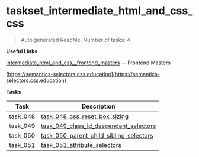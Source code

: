 # taskset_intermediate_html_and_css_css

> Auto generated ReadMe. Number of tasks: 4

**Useful Links**

[intermediate_html_and_css__frontend_masters](https://frontendmasters.com/courses/intermediate-html-css) -- Frontend Masters

[https://semantics-selectors.css.education](https://semantics-selectors.css.education)

**Tasks**

| Task     | Description                                                                                                              |
|----------|--------------------------------------------------------------------------------------------------------------------------|
| task_048 | [task_048_css_reset_box_sizing](taskset_intermediate_html_and_css_css/task_048_css_reset_box_sizing)                     |
| task_049 | [task_049_class_id_descendant_selectors](taskset_intermediate_html_and_css_css/task_049_class_id_descendant_selectors)   |
| task_050 | [task_050_parent_child_sibling_selectors](taskset_intermediate_html_and_css_css/task_050_parent_child_sibling_selectors) |
| task_051 | [task_051_attribute_selectors](taskset_intermediate_html_and_css_css/task_051_attribute_selectors)                       |
